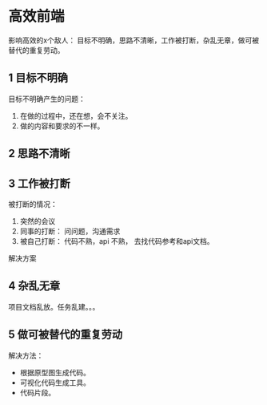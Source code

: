 # 高效前端
影响高效的x个敌人： 目标不明确，思路不清晰，工作被打断，杂乱无章，做可被替代的重复劳动。

## 1 目标不明确
目标不明确产生的问题：  

1. 在做的过程中，还在想，会不关注。
2. 做的内容和要求的不一样。

## 2 思路不清晰

## 3 工作被打断
被打断的情况：
1. 突然的会议
2. 同事的打断： 问问题，沟通需求
3. 被自己打断： 代码不熟，api 不熟， 去找代码参考和api文档。

解决方案

## 4 杂乱无章
项目文档乱放。任务乱建。。。

## 5 做可被替代的重复劳动

解决方法：
* 根据原型图生成代码。
* 可视化代码生成工具。
* 代码片段。


